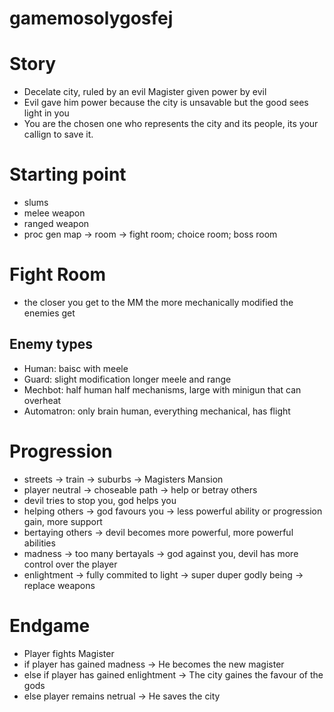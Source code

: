 # gamemosolygosfej

# Story
- Decelate city, ruled by an evil Magister given power by evil
- Evil gave him power because the city is unsavable but the good sees light in you
- You are the chosen one who represents the city and its people, its your callign to save it.

# Starting point
- slums
- melee weapon
- ranged weapon
- proc gen map -> room -> fight room; choice room; boss room

# Fight Room
- the closer you get to the MM the more mechanically modified the enemies get
## Enemy types
- Human: baisc with meele
- Guard: slight modification longer meele and range
- Mechbot: half human half mechanisms, large with minigun that can overheat
- Automatron: only brain human, everything mechanical, has flight

# Progression
- streets -> train -> suburbs -> Magisters Mansion
- player neutral -> choseable path -> help or betray others
- devil tries to stop you, god helps you
- helping others -> god favours you -> less powerful ability or progression gain, more support
- bertaying others -> devil becomes more powerful, more powerful abilities
- madness -> too many bertayals -> god against you, devil has more control over the player
- enlightment -> fully commited to light -> super duper godly being -> replace weapons

# Endgame 
- Player fights Magister
- if player has gained madness -> He becomes the new magister
- else if player has gained enlightment -> The city gaines the favour of the gods
- else player remains netrual -> He saves the city
